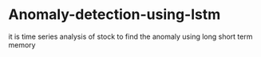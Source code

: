 # Anomaly-detection-using-lstm
it is time series analysis of stock to find the anomaly using long short term memory
